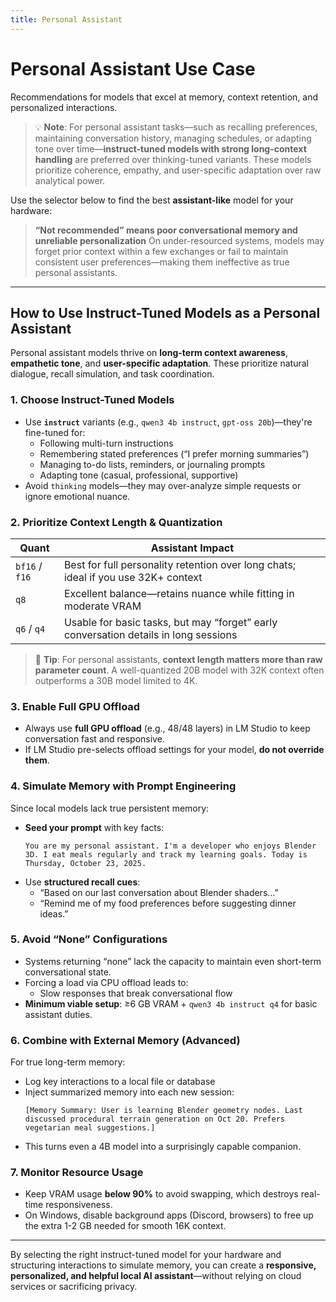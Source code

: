 ```yaml
---
title: Personal Assistant
---
```


# Personal Assistant Use Case

Recommendations for models that excel at memory, context retention, and personalized interactions.

> 💡 **Note**: For personal assistant tasks—such as recalling preferences, maintaining conversation history, managing schedules, or adapting tone over time—**instruct-tuned models with strong long-context handling** are preferred over thinking-tuned variants. These models prioritize coherence, empathy, and user-specific adaptation over raw analytical power.

Use the selector below to find the best **assistant-like** model for your hardware:



<script setup>
import ModelSelector from '../../../components/ModelSelector.vue'
const models = [
  { ramMin: 128, vramMin: 32, models: [{"GPT OSS": { parameters: 120, quantization: 'Q4_K_M' }}, {"Qwen3 30B Instruct": { parameters: 30, quantization: 'BF16' }}, {"Mistral Small 3.2": { parameters: 24, quantization: 'Q8_0' }}], usefulness: 1.0},
  { ramMin: 128, vramMin: 24, models: [{"GPT OSS": { parameters: 120, quantization: 'Q4_K_M' }}, {"Qwen3 30B Instruct": { parameters: 30, quantization: 'BF16' }}, {"Mistral Small 3.2": { parameters: 24, quantization: 'Q6_K_M' }}], usefulness: 0.9},
  { ramMin: 128, vramMin: 0, models: [{"GPT OSS": { parameters: 120, quantization: 'Q4_K_M' }}, {"Qwen3 30B Instruct 2507": { parameters: 30, quantization: 'BF16' }}], usefulness: 0.8},

  { ramMin: 64, vramMin: 24, models: [{"GPT OSS": { parameters: 20, quantization: 'Q4_K_M' }}, {"Qwen3 30B Instruct 2507": { parameters: 30, quantization: 'BF16' }}], usefulness: 0.8},
  { ramMin: 64, vramMin: 0, models: [{"GPT OSS": { parameters: 20, quantization: 'Q4_K_M' }}, {"Qwen3 30B Instruct 2507": { parameters: 30, quantization: 'Q8_0' }}], usefulness: 0.6},

  { ramMin: 32, vramMin: 24, models: [{"GPT OSS": { parameters: 20, quantization: 'Q4_K_M' }}, {"Gemma 3 27B": { parameters: 27, quantization: 'Q4_K_M' }}], usefulness: 0.7},
  { ramMin: 32, vramMin: 8, models: [{"GPT OSS": { parameters: 20, quantization: 'Q4_K_M' }}, {"Gemma 3 12B": { parameters: 12, quantization: 'Q6_K_M' }}], usefulness: 0.5},
  { ramMin: 32, vramMin: 0, models: [{"GPT OSS": { parameters: 20, quantization: 'Q4_K_M' }}], usefulness: 0.4},

  { ramMin: 16, vramMin: 32, models: [{"GPT OSS": { parameters: 20, quantization: 'Q4_K_M' }}, {"Gemma 3 27B": { parameters: 27, quantization: 'Q8_0' }}], usefulness: 0.6},
  { ramMin: 16, vramMin: 24, models: [{"GPT OSS": { parameters: 20, quantization: 'Q4_K_M' }}, {"Gemma 3 27B": { parameters: 27, quantization: 'Q4_K_M' }}], usefulness: 0.5},
  { ramMin: 16, vramMin: 12, models: [{"GPT OSS": { parameters: 20, quantization: 'Q4_K_M' }}], usefulness: 0.4},
  { ramMin: 16, vramMin: 8, models: [{"Gemma 3 12B": { parameters: 12, quantization: 'Q4_K_M' }}], usefulness: 0.3},
  { ramMin: 16, vramMin: 4, models: [{"Qwen3 4B": { parameters: 4, quantization: 'Q4_K_M' }}], usefulness: 0.2},
]

</script>

<ModelSelector :modelDefinitions="models" />

> **“Not recommended” means poor conversational memory and unreliable personalization**
> On under-resourced systems, models may forget prior context within a few exchanges or fail to maintain consistent user preferences—making them ineffective as true personal assistants.

---

## How to Use Instruct-Tuned Models as a Personal Assistant

Personal assistant models thrive on **long-term context awareness**, **empathetic tone**, and **user-specific adaptation**. These prioritize natural dialogue, recall simulation, and task coordination.

### 1. **Choose Instruct-Tuned Models**
- Use **`instruct`** variants (e.g., `qwen3 4b instruct`, `gpt-oss 20b`)—they're fine-tuned for:
  - Following multi-turn instructions
  - Remembering stated preferences (“I prefer morning summaries”)
  - Managing to-do lists, reminders, or journaling prompts
  - Adapting tone (casual, professional, supportive)
- Avoid `thinking` models—they may over-analyze simple requests or ignore emotional nuance.

### 2. **Prioritize Context Length & Quantization**
| Quant | Assistant Impact |
|------|------------------|
| `bf16` / `f16` | Best for full personality retention over long chats; ideal if you use 32K+ context |
| `q8` | Excellent balance—retains nuance while fitting in moderate VRAM |
| `q6` / `q4` | Usable for basic tasks, but may “forget” early conversation details in long sessions |

> 🔹 **Tip**: For personal assistants, **context length matters more than raw parameter count**. A well-quantized 20B model with 32K context often outperforms a 30B model limited to 4K.

### 3. **Enable Full GPU Offload**
- Always use **full GPU offload** (e.g., 48/48 layers) in LM Studio to keep conversation fast and responsive.
- If LM Studio pre-selects offload settings for your model, **do not override them**.

### 4. **Simulate Memory with Prompt Engineering**
Since local models lack true persistent memory:
- **Seed your prompt** with key facts:
  ```text
  You are my personal assistant. I'm a developer who enjoys Blender 3D. I eat meals regularly and track my learning goals. Today is Thursday, October 23, 2025.
  ```
- Use **structured recall cues**:
  - “Based on our last conversation about Blender shaders…”
  - “Remind me of my food preferences before suggesting dinner ideas.”

### 5. **Avoid “None” Configurations**
- Systems returning “none” lack the capacity to maintain even short-term conversational state.
- Forcing a load via CPU offload leads to:
  - Slow responses that break conversational flow
- **Minimum viable setup**: ≥6 GB VRAM + `qwen3 4b instruct q4` for basic assistant duties.

### 6. **Combine with External Memory (Advanced)**
For true long-term memory:
- Log key interactions to a local file or database
- Inject summarized memory into each new session:
  ```text
  [Memory Summary: User is learning Blender geometry nodes. Last discussed procedural terrain generation on Oct 20. Prefers vegetarian meal suggestions.]
  ```
- This turns even a 4B model into a surprisingly capable companion.

### 7. **Monitor Resource Usage**
- Keep VRAM usage **below 90%** to avoid swapping, which destroys real-time responsiveness.
- On Windows, disable background apps (Discord, browsers) to free up the extra 1-2 GB needed for smooth 16K context.

---

By selecting the right instruct-tuned model for your hardware and structuring interactions to simulate memory, you can create a **responsive, personalized, and helpful local AI assistant**—without relying on cloud services or sacrificing privacy.